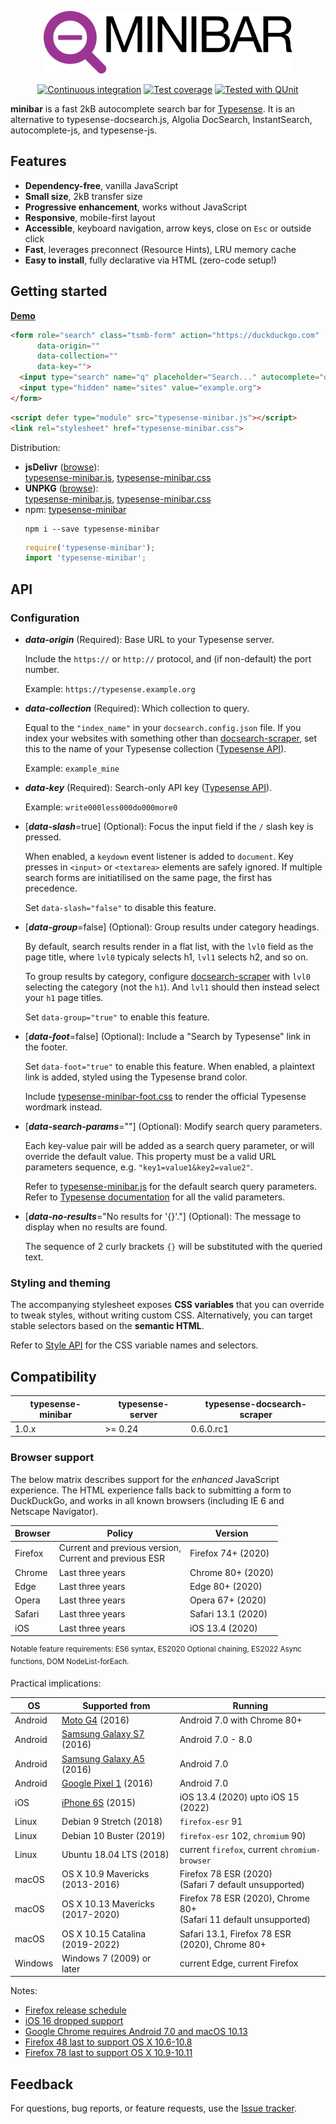 <p align="center"><img src="assets/logo-text.svg" height="100" alt="minibar"></p>

<div align="center">

[![Continuous integration](https://github.com/jquery/typesense-minibar/actions/workflows/CI.yaml/badge.svg)](https://github.com/jquery/typesense-minibar/actions/workflows/CI.yaml?query=event%3Apush+branch%3Amain)
[![Test coverage](https://img.shields.io/badge/coverage-92%25-brightgreen.svg)](https://jquery.github.io/typesense-minibar/coverage/)
[![Tested with QUnit](https://img.shields.io/badge/tested_with-qunit-9c3493.svg)](https://qunitjs.com/)

</div>

**minibar** is a fast 2kB autocomplete search bar for [Typesense](https://typesense.org/). It is an alternative to typesense-docsearch.js, Algolia DocSearch, InstantSearch, autocomplete-js, and typesense-js.

## Features

* **Dependency-free**, vanilla JavaScript
* **Small size**, 2kB transfer size
* **Progressive enhancement**, works without JavaScript
* **Responsive**, mobile-first layout
* **Accessible**, keyboard navigation, arrow keys, close on `Esc` or outside click
* **Fast**, leverages preconnect (Resource Hints), LRU memory cache
* **Easy to install**, fully declarative via HTML (zero-code setup!)

## Getting started

**[Demo](https://jquery.github.io/typesense-minibar/demo/)**

```html
<form role="search" class="tsmb-form" action="https://duckduckgo.com"
      data-origin=""
      data-collection=""
      data-key="">
  <input type="search" name="q" placeholder="Search..." autocomplete="off">
  <input type="hidden" name="sites" value="example.org">
</form>
```

```html
<script defer type="module" src="typesense-minibar.js"></script>
<link rel="stylesheet" href="typesense-minibar.css">
```

Distribution:

* **jsDelivr** ([browse](https://cdn.jsdelivr.net/npm/typesense-minibar@1.0.2/)):<br>[typesense-minibar.js](https://cdn.jsdelivr.net/npm/typesense-minibar@1.0.2/typesense-minibar.js), [typesense-minibar.css](https://cdn.jsdelivr.net/npm/typesense-minibar@1.0.2/typesense-minibar.css)
* **UNPKG** ([browse](https://unpkg.com/browse/typesense-minibar@1.0.2/)):<br>[typesense-minibar.js](https://unpkg.com/typesense-minibar@1.0.2/typesense-minibar.js), [typesense-minibar.css](https://unpkg.com/typesense-minibar@1.0.2/typesense-minibar.css)
* npm: [typesense-minibar](https://www.npmjs.com/package/typesense-minibar)
  ```shell
  npm i --save typesense-minibar
  ```
  ```js
  require('typesense-minibar');
  import 'typesense-minibar';
  ```

## API

### Configuration

* ***data-origin*** (Required): Base URL to your Typesense server.

  Include the `https://` or `http://` protocol, and (if non-default) the port number.

  Example: `https://typesense.example.org`

* ***data-collection*** (Required): Which collection to query.

  Equal to the `"index_name"` in your `docsearch.config.json` file. If you index your websites
  with something other than [docsearch-scraper](https://github.com/typesense/typesense-docsearch-scraper),
  set this to the name of your Typesense collection ([Typesense API](https://typesense.org/docs/0.24.1/api/collections.html)).

  Example: `example_mine`

* ***data-key*** (Required): Search-only API key ([Typesense API](https://typesense.org/docs/0.24.1/api/api-keys.html#generate-scoped-search-key)).

  Example: `write000less000do000more0`

* [***data-slash***=true] (Optional): Focus the input field if the `/` slash key is pressed.

  When enabled, a `keydown` event listener is added to `document`. Key presses in `<input>` or `<textarea>` elements are safely ignored. If multiple search forms are initiatilised on the same page, the first has precedence.

  Set `data-slash="false"` to disable this feature.

* [***data-group***=false] (Optional): Group results under category headings.

  By default, search results render in a flat list, with the `lvl0` field
  as the page title, where `lvl0` typicaly selects h1, `lvl1` selects h2,
  and so on.

  To group results by category, configure [docsearch-scraper](https://github.com/typesense/typesense-docsearch-scraper)
  with `lvl0` selecting the category (not the `h1`). And `lvl1` should then
  instead select your `h1` page titles.

  Set `data-group="true"` to enable this feature.

* [***data-foot***=false] (Optional): Include a "Search by Typesense" link in the footer.

  Set `data-foot="true"` to enable this feature. When enabled, a plaintext link is added,
  styled using the Typesense brand color.

  Include [typesense-minibar-foot.css](./typesense-minibar-foot.css) to render the official
  Typesense wordmark instead.

* [***data-search-params***=""] (Optional): Modify search query parameters.

  Each key-value pair will be added as a search query parameter, or will override the default value.
  This property must be a valid URL parameters sequence, e.g. `"key1=value1&key2=value2"`.

  Refer to [typesense-minibar.js](./typesense-minibar.js) for the default search query parameters.
  Refer to [Typesense documentation](https://typesense.org/docs/0.24.1/api/search.html#search-parameters)
  for all the valid parameters.

* [***data-no-results***="No results for '{}'."] (Optional): The message to display when no results are found.

  The sequence of 2 curly brackets `{}` will be substituted with the queried text.

### Styling and theming

The accompanying stylesheet exposes **CSS variables** that you can override to
tweak styles, without writing custom CSS. Alternatively, you can target stable
selectors based on the **semantic HTML**.

Refer to [Style API](./API-Style.md) for the CSS variable names and selectors.

## Compatibility

| typesense-minibar | typesense-server | typesense-docsearch-scraper
|--|--|--
| 1.0.x | >= 0.24 | 0.6.0.rc1 <!-- adds "group_by=url_without_anchor" -->

### Browser support

The below matrix describes support for the _enhanced_ JavaScript experience. The HTML experience falls back to submitting a form to DuckDuckGo, and works in all known browsers (including  IE 6 and Netscape Navigator).

| Browser | Policy | Version
|--|--|--
| Firefox | Current and previous version,<br>Current and previous ESR | Firefox 74+ (2020)
| Chrome | Last three years | Chrome 80+ (2020)
| Edge | Last three years | Edge 80+ (2020)
| Opera | Last three years | Opera 67+ (2020)
| Safari | Last three years | Safari 13.1 (2020)
| iOS | Last three years | iOS 13.4 (2020)

<sup>Notable feature requirements: ES6 syntax, ES2020 Optional chaining, ES2022 Async functions, DOM NodeList-forEach.</sup>

Practical implications:

| OS | Supported from | Running
|--|--|--
| Android | [Moto G4](https://en.wikipedia.org/wiki/Moto_G4) (2016) | Android 7.0 with Chrome 80+
| Android | [Samsung Galaxy S7](https://en.wikipedia.org/wiki/Samsung_Galaxy_S7) (2016) | Android 7.0 - 8.0
| Android | [Samsung Galaxy A5](https://en.wikipedia.org/wiki/Samsung_Galaxy_A5_(2016)) (2016) | Android 7.0
| Android | [Google Pixel 1](https://en.wikipedia.org/wiki/Pixel_(1st_generation)) (2016) | Android 7.0
| iOS | [iPhone 6S](https://en.wikipedia.org/wiki/IPhone_6S) (2015) | iOS 13.4 (2020) upto iOS 15 (2022)
| Linux | Debian 9 Stretch (2018) | `firefox-esr` 91
| Linux | Debian 10 Buster (2019) | `firefox-esr` 102, `chromium` 90)
| Linux | Ubuntu 18.04 LTS (2018) | current `firefox`, current `chromium-browser`
| macOS | OS X 10.9 Mavericks (2013-2016) | Firefox 78 ESR (2020)<br>(Safari 7 default unsupported)
| macOS | OS X 10.13 Mavericks (2017-2020) | Firefox 78 ESR (2020), Chrome 80+<br>(Safari 11 default unsupported)
| macOS | OS X 10.15 Catalina (2019-2022) | Safari 13.1, Firefox 78 ESR (2020), Chrome 80+
| Windows | Windows 7 (2009) or later | current Edge, current Firefox

Notes:
* [Firefox release schedule](https://whattrainisitnow.com/calendar/)
* [iOS 16 dropped support](https://en.wikipedia.org/wiki/IOS_16#Supported_devices)
* [Google Chrome requires Android 7.0 and macOS 10.13](https://support.google.com/chrome/a/answer/7100626?hl=en)
* [Firefox 48 last to support OS X 10.6-10.8](https://www.mozilla.org/en-US/firefox/48.0/releasenotes/)
* [Firefox 78 last to support OS X 10.9-10.11](https://www.mozilla.org/en-US/firefox/78.0/releasenotes/)

## Feedback

For questions, bug reports, or feature requests, use the [Issue tracker](https://github.com/jquery/typesense-minibar/issues).

